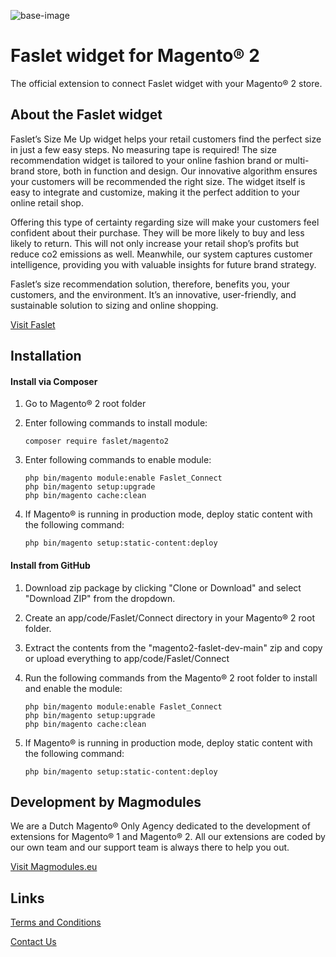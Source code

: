 ![base-image](https://github.com/faslet/magento2/assets/header.jpg)

# Faslet widget for Magento® 2

The official extension to connect Faslet widget with your Magento® 2 store.

## About the Faslet widget

Faslet’s Size Me Up widget helps your retail customers find the perfect size in just a few easy steps. No measuring tape is required! The size recommendation widget is tailored to your online fashion brand or multi-brand store, both in function and design. Our innovative algorithm ensures your customers will be recommended the right size. The widget itself is easy to integrate and customize, making it the perfect addition to your online retail shop.

Offering this type of certainty regarding size will make your customers feel confident about their purchase. They will be more likely to buy and less likely to return. This will not only increase your retail shop’s profits but reduce co2 emissions as well. Meanwhile, our system captures customer intelligence, providing you with valuable insights for future brand strategy.

Faslet’s size recommendation solution, therefore, benefits you, your customers, and the environment. It’s an innovative, user-friendly, and sustainable solution to sizing and online shopping.

[Visit Faslet](https://site.faslet.me/)

## Installation

#### Install via Composer

1. Go to Magento® 2 root folder

2. Enter following commands to install module:

   ```
   composer require faslet/magento2
   ```

3. Enter following commands to enable module:

   ```
   php bin/magento module:enable Faslet_Connect
   php bin/magento setup:upgrade
   php bin/magento cache:clean
   ```

4. If Magento® is running in production mode, deploy static content with the following command:

   ```
   php bin/magento setup:static-content:deploy
   ```

#### Install from GitHub

1. Download zip package by clicking "Clone or Download" and select "Download ZIP" from the dropdown.

2. Create an app/code/Faslet/Connect directory in your Magento® 2 root folder.

3. Extract the contents from the "magento2-faslet-dev-main" zip and copy or upload everything to app/code/Faslet/Connect

4. Run the following commands from the Magento® 2 root folder to install and enable the module:

   ```
   php bin/magento module:enable Faslet_Connect
   php bin/magento setup:upgrade
   php bin/magento cache:clean
   ```

5. If Magento® is running in production mode, deploy static content with the following command:

   ```
   php bin/magento setup:static-content:deploy
   ```

## Development by Magmodules

We are a Dutch Magento® Only Agency dedicated to the development of extensions for Magento® 1 and Magento® 2. All our extensions are coded by our own team and our support team is always there to help you out.

[Visit Magmodules.eu](https://www.magmodules.eu/)

## Links

[Terms and Conditions](https://www.magmodules.eu/terms.html)

[Contact Us](https://www.magmodules.eu/contact-us.html)

